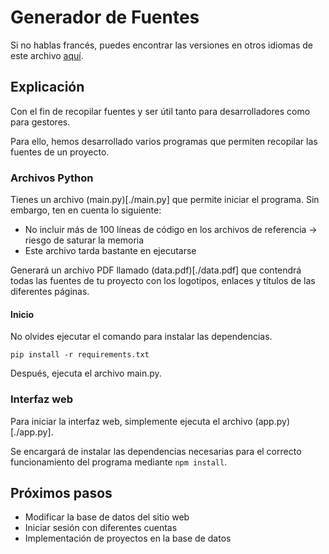 # Generador de Fuentes

Si no hablas francés, puedes encontrar las versiones en otros idiomas de este archivo [aquí](./Version_README/).

## Explicación

Con el fin de recopilar fuentes y ser útil tanto para desarrolladores como para gestores.

Para ello, hemos desarrollado varios programas que permiten recopilar las fuentes de un proyecto.

### Archivos Python

Tienes un archivo (main.py)[./main.py] que permite iniciar el programa.
Sin embargo, ten en cuenta lo siguiente:

- No incluir más de 100 líneas de código en los archivos de referencia -> riesgo de saturar la memoria
- Este archivo tarda bastante en ejecutarse

Generará un archivo PDF llamado (data.pdf)[./data.pdf] que contendrá todas las fuentes de tu proyecto con los logotipos, enlaces y títulos de las diferentes páginas.

#### Inicio

No olvides ejecutar el comando para instalar las dependencias.

```shell
pip install -r requirements.txt
```

Después, ejecuta el archivo main.py.

### Interfaz web

Para iniciar la interfaz web, simplemente ejecuta el archivo (app.py)[./app.py].

Se encargará de instalar las dependencias necesarias para el correcto funcionamiento del programa mediante `npm install`.

## Próximos pasos

- Modificar la base de datos del sitio web
- Iniciar sesión con diferentes cuentas
- Implementación de proyectos en la base de datos
